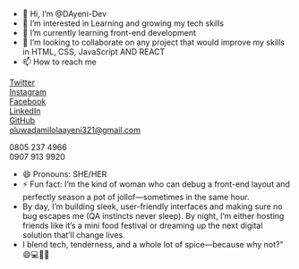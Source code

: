 - 👋 Hi, I’m @DAyeni-Dev
- 👀 I’m interested in Learning and growing my tech skills
- 🌱 I’m currently learning front-end development
- 💞️ I’m looking to collaborate on any project that would improve my skills in HTML, CSS, JavaScript AND REACT
- 📫 How to reach me
  
[Twitter](https://x.com/OraJacob7?t=YPfW_WCnmFa4LXjMeyyHag&s=08)  
[Instagram](https://www.instagram.com/yourfavoritearewa_yorubababe?igsh=MTd1NWM3bWxmZzhkYw==)  
[Facebook](https://www.facebook.com/share/14pdpQh8ND/)  
[LinkedIn](https://www.linkedin.com/in/damilola-rachael-ayeni-631b2618b)  
[GitHub](https://github.com/DAyeni-Dev)  
oluwadamilolaayeni321@gmail.com

0805 237 4966  
0907 913 9920
- 😄 Pronouns: SHE/HER
- ⚡ Fun fact: I’m the kind of woman who can debug a front-end layout and perfectly season a pot of jollof—sometimes in the same hour.
- By day, I’m building sleek, user-friendly interfaces and making sure no bug escapes me (QA instincts never sleep). By night, I’m either hosting friends like it’s a mini food festival or dreaming up the next digital solution that’ll change lives.
- I blend tech, tenderness, and a whole lot of spice—because why not?" 😄💻🍲✨

